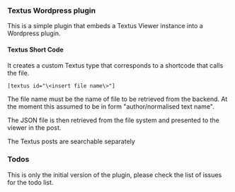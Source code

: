### Textus Wordpress plugin

This is a simple plugin that embeds a Textus Viewer instance into a Wordpress plugin. 

#### Textus Short Code
It creates a custom Textus type that corresponds to a shortcode that calls the file. 

    [textus id="\<insert file name\>"]

The file name must be the name of file to be retrieved from the backend. At the moment this assumed to be in form "author/normalised text name".

The JSON file is then retrieved from the file system and presented to the viewer in the post. 

The Textus posts are searchable separately

### Todos

This is only the initial version of the plugin, please check the list of issues for the todo list. 
